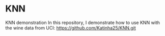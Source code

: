 # KNN
KNN demonstration
In this repository, I demonstrate how to use KNN with the wine data from UCI: https://github.com/Katinha25/KNN.git
